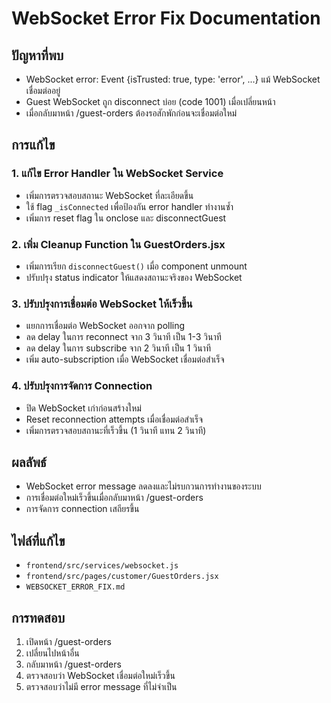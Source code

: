 # WebSocket Error Fix Documentation

## ปัญหาที่พบ
- WebSocket error: Event {isTrusted: true, type: 'error', ...} แม้ WebSocket เชื่อมต่ออยู่
- Guest WebSocket ถูก disconnect บ่อย (code 1001) เมื่อเปลี่ยนหน้า
- เมื่อกลับมาหน้า /guest-orders ต้องรอสักพักก่อนจะเชื่อมต่อใหม่

## การแก้ไข

### 1. แก้ไข Error Handler ใน WebSocket Service
- เพิ่มการตรวจสอบสถานะ WebSocket ที่ละเอียดขึ้น
- ใช้ flag `_isConnected` เพื่อป้องกัน error handler ทำงานซ้ำ
- เพิ่มการ reset flag ใน onclose และ disconnectGuest

### 2. เพิ่ม Cleanup Function ใน GuestOrders.jsx
- เพิ่มการเรียก `disconnectGuest()` เมื่อ component unmount
- ปรับปรุง status indicator ให้แสดงสถานะจริงของ WebSocket

### 3. ปรับปรุงการเชื่อมต่อ WebSocket ให้เร็วขึ้น
- แยกการเชื่อมต่อ WebSocket ออกจาก polling
- ลด delay ในการ reconnect จาก 3 วินาที เป็น 1-3 วินาที
- ลด delay ในการ subscribe จาก 2 วินาที เป็น 1 วินาที
- เพิ่ม auto-subscription เมื่อ WebSocket เชื่อมต่อสำเร็จ

### 4. ปรับปรุงการจัดการ Connection
- ปิด WebSocket เก่าก่อนสร้างใหม่
- Reset reconnection attempts เมื่อเชื่อมต่อสำเร็จ
- เพิ่มการตรวจสอบสถานะที่เร็วขึ้น (1 วินาที แทน 2 วินาที)

## ผลลัพธ์
- WebSocket error message ลดลงและไม่รบกวนการทำงานของระบบ
- การเชื่อมต่อใหม่เร็วขึ้นเมื่อกลับมาหน้า /guest-orders
- การจัดการ connection เสถียรขึ้น

## ไฟล์ที่แก้ไข
- `frontend/src/services/websocket.js`
- `frontend/src/pages/customer/GuestOrders.jsx`
- `WEBSOCKET_ERROR_FIX.md`

## การทดสอบ
1. เปิดหน้า /guest-orders
2. เปลี่ยนไปหน้าอื่น
3. กลับมาหน้า /guest-orders
4. ตรวจสอบว่า WebSocket เชื่อมต่อใหม่เร็วขึ้น
5. ตรวจสอบว่าไม่มี error message ที่ไม่จำเป็น 